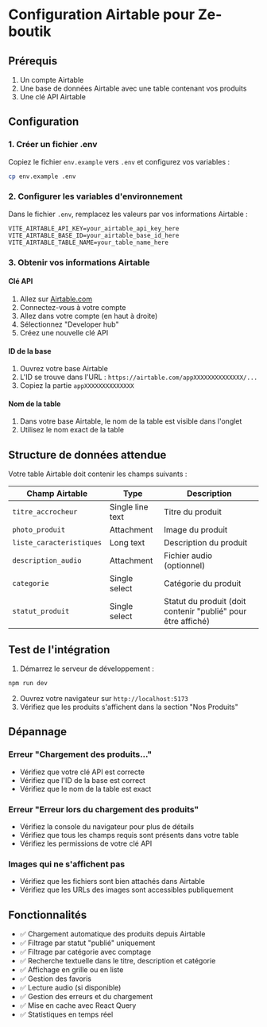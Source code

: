 # Configuration Airtable pour Ze-boutik

## Prérequis

1. Un compte Airtable
2. Une base de données Airtable avec une table contenant vos produits
3. Une clé API Airtable

## Configuration

### 1. Créer un fichier .env

Copiez le fichier `env.example` vers `.env` et configurez vos variables :

```bash
cp env.example .env
```

### 2. Configurer les variables d'environnement

Dans le fichier `.env`, remplacez les valeurs par vos informations Airtable :

```env
VITE_AIRTABLE_API_KEY=your_airtable_api_key_here
VITE_AIRTABLE_BASE_ID=your_airtable_base_id_here
VITE_AIRTABLE_TABLE_NAME=your_table_name_here
```

### 3. Obtenir vos informations Airtable

#### Clé API
1. Allez sur [Airtable.com](https://airtable.com)
2. Connectez-vous à votre compte
3. Allez dans votre compte (en haut à droite)
4. Sélectionnez "Developer hub"
5. Créez une nouvelle clé API

#### ID de la base
1. Ouvrez votre base Airtable
2. L'ID se trouve dans l'URL : `https://airtable.com/appXXXXXXXXXXXXXX/...`
3. Copiez la partie `appXXXXXXXXXXXXXX`

#### Nom de la table
1. Dans votre base Airtable, le nom de la table est visible dans l'onglet
2. Utilisez le nom exact de la table

## Structure de données attendue

Votre table Airtable doit contenir les champs suivants :

| Champ Airtable | Type | Description |
|----------------|------|-------------|
| `titre_accrocheur` | Single line text | Titre du produit |
| `photo_produit` | Attachment | Image du produit |
| `liste_caracteristiques` | Long text | Description du produit |
| `description_audio` | Attachment | Fichier audio (optionnel) |
| `categorie` | Single select | Catégorie du produit |
| `statut_produit` | Single select | Statut du produit (doit contenir "publié" pour être affiché) |

## Test de l'intégration

1. Démarrez le serveur de développement :
```bash
npm run dev
```

2. Ouvrez votre navigateur sur `http://localhost:5173`
3. Vérifiez que les produits s'affichent dans la section "Nos Produits"

## Dépannage

### Erreur "Chargement des produits..."
- Vérifiez que votre clé API est correcte
- Vérifiez que l'ID de la base est correct
- Vérifiez que le nom de la table est exact

### Erreur "Erreur lors du chargement des produits"
- Vérifiez la console du navigateur pour plus de détails
- Vérifiez que tous les champs requis sont présents dans votre table
- Vérifiez les permissions de votre clé API

### Images qui ne s'affichent pas
- Vérifiez que les fichiers sont bien attachés dans Airtable
- Vérifiez que les URLs des images sont accessibles publiquement

## Fonctionnalités

- ✅ Chargement automatique des produits depuis Airtable
- ✅ Filtrage par statut "publié" uniquement
- ✅ Filtrage par catégorie avec comptage
- ✅ Recherche textuelle dans le titre, description et catégorie
- ✅ Affichage en grille ou en liste
- ✅ Gestion des favoris
- ✅ Lecture audio (si disponible)
- ✅ Gestion des erreurs et du chargement
- ✅ Mise en cache avec React Query
- ✅ Statistiques en temps réel 
